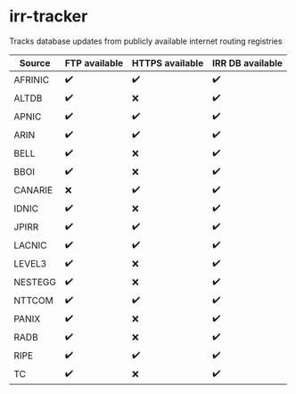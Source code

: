 # irr-tracker
Tracks database updates from publicly available internet routing registries 

<!--- details anchor -->
| Source | FTP available | HTTPS available | IRR DB available
| --- | --- | --- | --- |
| AFRINIC | :heavy_check_mark: | :heavy_check_mark: | :heavy_check_mark: |
| ALTDB | :heavy_check_mark: | :x: | :heavy_check_mark: |
| APNIC | :heavy_check_mark: | :heavy_check_mark: | :heavy_check_mark: |
| ARIN | :heavy_check_mark: | :heavy_check_mark: | :heavy_check_mark: |
| BELL | :heavy_check_mark: | :x: | :heavy_check_mark: |
| BBOI | :heavy_check_mark: | :x: | :heavy_check_mark: |
| CANARIE | :x: | :heavy_check_mark: | :heavy_check_mark: |
| IDNIC | :heavy_check_mark: | :x: | :heavy_check_mark: |
| JPIRR | :heavy_check_mark: | :heavy_check_mark: | :heavy_check_mark: |
| LACNIC | :heavy_check_mark: | :heavy_check_mark: | :heavy_check_mark: |
| LEVEL3 | :heavy_check_mark: | :x: | :heavy_check_mark: |
| NESTEGG | :heavy_check_mark: | :x: | :heavy_check_mark: |
| NTTCOM | :heavy_check_mark: | :heavy_check_mark: | :heavy_check_mark: |
| PANIX | :heavy_check_mark: | :x: | :heavy_check_mark: |
| RADB | :heavy_check_mark: | :x: | :heavy_check_mark: |
| RIPE | :heavy_check_mark: | :heavy_check_mark: | :heavy_check_mark: |
| TC | :heavy_check_mark: | :x: | :heavy_check_mark: |
<!--- details anchor -->